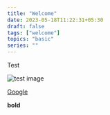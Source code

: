 ```yaml
---
title: "Welcome"
date: 2023-05-18T11:22:31+05:30
draft: false
tags: ["welcome"]
topics: "basic"
series: ""
---
```


Test

![test image](/img/83681112.jpg)

[Google](https://google.com/)

**bold**
